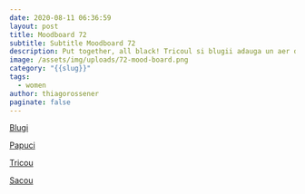 ```yaml
---
date: 2020-08-11 06:36:59
layout: post
title: Moodboard 72
subtitle: Subtitle Moodboard 72
description: Put together, all black! Tricoul si blugii adauga un aer de lejeritate, in contrast cu clasicul sacou.
image: /assets/img/uploads/72-mood-board.png
category: "{{slug}}"
tags:
  - women
author: thiagorossener
paginate: false
---
```

[Blugi](http://bit.do/fHpZW)

[Papuci](http://bit.do/fHpZY)

[Tricou](http://bit.do/fHpZ2)

[Sacou](http://bit.do/fHpZ4)
